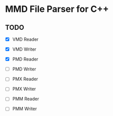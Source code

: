 # MMD File Parser for C++

## TODO
- [x] VMD Reader
- [x] VMD Writer
- [x] PMD Reader
- [ ] PMD Writer
- [ ] PMX Reader
- [ ] PMX Writer
- [ ] PMM Reader
- [ ] PMM Writer

